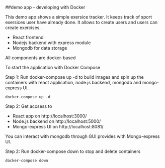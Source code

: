 ##demo app - developing with Docker

This demo app shows a simple exersice tracker. It keeps track of sport exersices user have already done. It allows to create users and users can create exercises.

* React frontend
* Nodejs backend with express module
* Mongodb for data storage

All components are docker-based

To start the application with Docker Compose

Step 1: Run docker-compose up -d to build images and spin up the containers with react application, node.js backend, mongodb and mongo-express UI.

    docker-compose up -d

Step 2: Get accsess to  
* React app on http://localhost:3000/
* Node.js backend on http://localhost:5000/
* Mongo-express UI on http://localhost:8081/

You can interact with mongodb through GUI provides with Mongo-express UI.

Step 2: Run docker-compose down to stop and delete containers
    
    docker-compose down